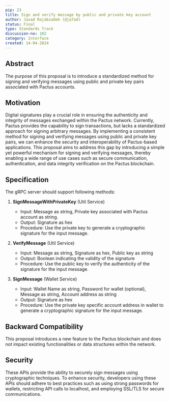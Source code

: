 ```yaml
---
pip: 23
title: Sign and verify message by public and private key account
author: Javad Rajabzadeh (@ja7ad)
status: Final
type: Standards Track
discussion-no: 102
category: Interface
created: 14-04-2024
---
```


## Abstract

The purpose of this proposal is to introduce a standardized method for signing and verifying messages using public and
private key pairs associated with Pactus accounts.

## Motivation

Digital signatures play a crucial role in ensuring the authenticity and
integrity of messages exchanged within the Pactus network.
Currently, Pactus provides the capability to sign transactions,
but lacks a standardized approach for signing arbitrary messages.
By implementing a consistent method for signing and verifying messages using public and private key pairs,
we can enhance the security and interoperability of Pactus-based applications.
This proposal aims to address this gap by introducing a simple yet powerful mechanism for signing and
verifying messages, thereby enabling a wide range of use cases such as secure communication, authentication,
and data integrity verification on the Pactus blockchain.

## Specification

The gRPC server should support following methods:

1. **SignMessageWithPrivateKey** (Util Service)
   - Input: Message as string, Private key associated with Pactus account as string.
   - Output: Signature as hex
   - Procedure: Use the private key to generate a cryptographic signature for the input message.

2. **VerifyMessage** (Util Service)
   - Input: Message as string, Signature as hex, Public key as string
   - Output: Boolean indicating the validity of the signature
   - Procedure: Use the public key to verify the authenticity of the signature for the input message.

3. **SignMessage** (Wallet Service)
   - Input: Wallet Name as string, Password for wallet (optional), Message as string, Account address as string
   - Output: Signature as hex
   - Procedure: Use the private key specific account address in wallet to generate a cryptographic
   signature for the input message.

## Backward Compatibility

This proposal introduces a new feature to the Pactus blockchain and does not impact existing functionalities or
data structures within the network.

## Security

These APIs provide the ability to securely sign messages using cryptographic techniques.
To enhance security, developers using these APIs should adhere to best practices such as
using strong passwords for wallets, restricting API calls to localhost,
and employing SSL/TLS for secure communications.
